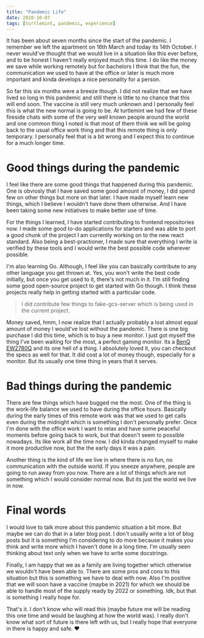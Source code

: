 ```yaml
---
title: "Pandemic Life"
date: 2020-10-07
tags: [turtlemint, pandemic, experience]
---
```


It has been about seven months since the start of the pandemic. I remember we
left the apartment on 16th March and today its 14th October. I never would've
thought that we would live in a situation like this ever before, and to be
honest I haven't really enjoyed much this time. I do like the money we save
while working remotely but for bachelors I think that the fun, the communication
we used to have at the office or later is much more important and kinda develops
a nice personality for a person.

So far this six months were a breeze though. I did not realize that we have
lived so long in this pandemic and still there is little to no chance that this
will end soon. The vaccine is still very much unknown and I personally feel
this is what the new normal is going to be. At turtlemint we had few of these
fireside chats with some of the very well known people around the world and
one common thing I noted is that most of them think we will be going back to
the usual office work thing and that this remote thing is only temporary.
I personally feel that is a bit wrong and I expect this to continue for a much
longer time.

# Good things during the pandemic

I feel like there are some good things that happened during this pandemic.
One is obviosly that I have saved some good amount of money, I did spend few
on other things but more on that later. I have made myself learn new things,
which I believe I wouldn't have done them otherwise. And I have been taking
some new initiatives to make better use of time.

For the things I learned, I have started contributing to frontend repositories
now. I made some good to-do applications for starters and was able to port a
good chunk of the project I am currently working on to the new react standard.
Also being a best-practioner, I made sure that everything I write is verified
by these tools and I would write the best possible code wherever possible.

I'm also learning Go. Although, I feel like you can basically contribute to
any other language you get thrown at. Yes, you won't write the best code initially,
but once you get used to it, there's not much in it. I'm still finding some good
open-source project to get started with Go though. I think these projects really
help in getting started with a particular code.

>I did contribute few things to fake-gcs-server which is being used in the
current project.

Money saved, hmm, I now realize that I actually probably a lost almost equal
amount of money I would've lost without the pandemic. There is one big purchase
I did this time, which is to buy a new monitor. I just got myself the thing
I've been waiting for the most, a perfect gaming monitor. Its a
[BenQ EW2780Q](https://www.benq.com/en-ap/monitor/entertainment/ew2780q/specifications.html)
and its one hell of a thing. I absolutely loved it, you can checkout the specs as well
for that. It did cost a lot of money though, especially for a monitor. But its
usually one time thing in years that it serves.

# Bad things during the pandemic

There are few things which have bugged me the most. One of the thing is the
work-life balance we used to have during the office hours. Basically during
the early times of this remote work was that we used to get calls even during
the midnight which is something I don't personally prefer. Once I'm done with the
office work I want to relax and have some peaceful moments before going back
to work, but that doesn't seem to possible nowadays. Its like work all the time
now. I did kinda changed myself to make it more productive now, but the the early
days it was a pain.

Another thing is the kind of life we live in where there is no fun, no communication
with the outside world. If you sneeze anywhere, people are going to run away from you
now. There are a lot of things which are not something which I would consider normal
now. But its just the world we live in now.

# Final words

I would love to talk more about this pandemic situation a bit more. But maybe
we can do that in a later blog post. I don't usually write a lot of blog posts
but it is something I'm considering to do more because it makes you think and
write more which I haven't done in a long time. I'm usually seen thinking about
text only when we have to write some docstrings.

Finally, I am happy that we as a family are living together which otherwise we
wouldn't have been able to. There are some pros and cons to this situation but
this is something we have to deal with now. Also I'm positive that we will soon
have a vaccine (maybe in 2021) for which we should be able to handle most of the
supply ready by 2022 or something. Idk, but that is something I really hope for.

That's it. I don't know who will read this (maybe future me will be reading this
one time and would be laughing at how the world was). I really don't know what sort
of future is there left with us, but I really hope that everyone in there is
happy and safe. :heart:
